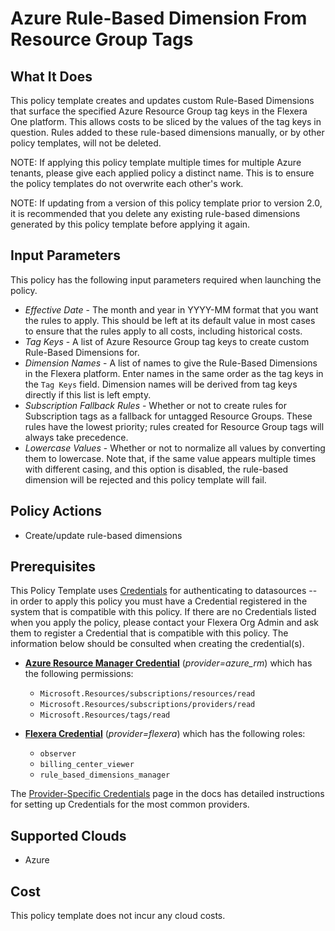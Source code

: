 # Azure Rule-Based Dimension From Resource Group Tags

## What It Does

This policy template creates and updates custom Rule-Based Dimensions that surface the specified Azure Resource Group tag keys in the Flexera One platform. This allows costs to be sliced by the values of the tag keys in question. Rules added to these rule-based dimensions manually, or by other policy templates, will not be deleted.

NOTE: If applying this policy template multiple times for multiple Azure tenants, please give each applied policy a distinct name. This is to ensure the policy templates do not overwrite each other's work.

NOTE: If updating from a version of this policy template prior to version 2.0, it is recommended that you delete any existing rule-based dimensions generated by this policy template before applying it again.

## Input Parameters

This policy has the following input parameters required when launching the policy.

- *Effective Date* - The month and year in YYYY-MM format that you want the rules to apply. This should be left at its default value in most cases to ensure that the rules apply to all costs, including historical costs.
- *Tag Keys* - A list of Azure Resource Group tag keys to create custom Rule-Based Dimensions for.
- *Dimension Names* - A list of names to give the Rule-Based Dimensions in the Flexera platform. Enter names in the same order as the tag keys in the `Tag Keys` field. Dimension names will be derived from tag keys directly if this list is left empty.
- *Subscription Fallback Rules* - Whether or not to create rules for Subscription tags as a fallback for untagged Resource Groups. These rules have the lowest priority; rules created for Resource Group tags will always take precedence.
- *Lowercase Values* - Whether or not to normalize all values by converting them to lowercase. Note that, if the same value appears multiple times with different casing, and this option is disabled, the rule-based dimension will be rejected and this policy template will fail.

## Policy Actions

- Create/update rule-based dimensions

## Prerequisites

This Policy Template uses [Credentials](https://docs.flexera.com/flexera/EN/Automation/ManagingCredentialsExternal.htm) for authenticating to datasources -- in order to apply this policy you must have a Credential registered in the system that is compatible with this policy. If there are no Credentials listed when you apply the policy, please contact your Flexera Org Admin and ask them to register a Credential that is compatible with this policy. The information below should be consulted when creating the credential(s).

- [**Azure Resource Manager Credential**](https://docs.flexera.com/flexera/EN/Automation/ProviderCredentials.htm#automationadmin_109256743_1124668) (*provider=azure_rm*) which has the following permissions:
  - `Microsoft.Resources/subscriptions/resources/read`
  - `Microsoft.Resources/subscriptions/providers/read`
  - `Microsoft.Resources/tags/read`

- [**Flexera Credential**](https://docs.flexera.com/flexera/EN/Automation/ProviderCredentials.htm) (*provider=flexera*) which has the following roles:
  - `observer`
  - `billing_center_viewer`
  - `rule_based_dimensions_manager`

The [Provider-Specific Credentials](https://docs.flexera.com/flexera/EN/Automation/ProviderCredentials.htm) page in the docs has detailed instructions for setting up Credentials for the most common providers.

## Supported Clouds

- Azure

## Cost

This policy template does not incur any cloud costs.
